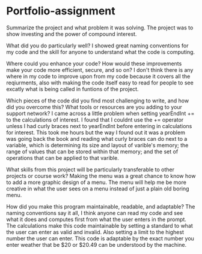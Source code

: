 # Portfolio-assignment

Summarize the project and what problem it was solving.
The project was to show investing and the power of compound interest.

What did you do particularly well?
I showed great naming conventions for my code and the skill for anyone to understand what the code is computing.

Where could you enhance your code? How would these improvements make your code more efficient, secure, and so on?
I don't think there is any where in my code to improve upon from my code because it covers all the reqiurments, also with making the code itself easy to read for people to see excatly what is being called in funtions of the project. 

Which pieces of the code did you find most challenging to write, and how did you overcome this? What tools or resources are you adding to your support network?
I came across a little problem when setting yearEndInt += to the calculations of interest. I found that I couldnt use the += operator unless I had curly braces next to yearEndInt before entering in calculations for interest. This took me hours but the way I found out it was a problem was going back the book and reading what curly braces can do next to a variable,  which is determining its size and layout of varible's memory; the range of values that can be stored within that memory; and the set of operations that can be applied to that varible. 

What skills from this project will be particularly transferable to other projects or course work?
Making the menu was a great chance to know how to add a more graphic design of a menu. The menu will help me be more creative in what the user sees on a menu instead of just a plain old boring menu. 

How did you make this program maintainable, readable, and adaptable?
The naming conventions say it all, I think anyone can read my code and see what it does and computes first from what the user enters in the prompt. The calculations make this code maintainable by setting a standard to what the user can enter as valid and invalid. Also setting a limit to the highest number the user can enter. This code is adaptable by the exact number you enter weather that be $20 or $20.49 can be understood by the machine.


